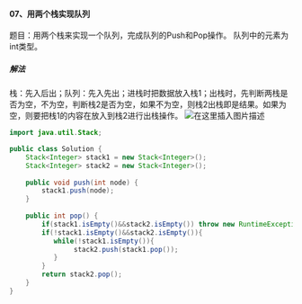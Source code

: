 ﻿#### 07、用两个栈实现队列
题目：用两个栈来实现一个队列，完成队列的Push和Pop操作。 队列中的元素为int类型。

##### 解法
栈：先入后出；队列：先入先出；进栈时把数据放入栈1；出栈时，先判断两栈是否为空，不为空，判断栈2是否为空，如果不为空，则栈2出栈即是结果。如果为空，则要把栈1的内容在放入到栈2进行出栈操作。
![在这里插入图片描述](https://img-blog.csdnimg.cn/2020083010240173.png?x-oss-process=image/watermark,type_ZmFuZ3poZW5naGVpdGk,shadow_10,text_aHR0cHM6Ly9ibG9nLmNzZG4ubmV0L3dlaXhpbl80NDMwMTcxMA==,size_16,color_FFFFFF,t_70#pic_center)

```java
import java.util.Stack;

public class Solution {
    Stack<Integer> stack1 = new Stack<Integer>();
    Stack<Integer> stack2 = new Stack<Integer>();
    
    public void push(int node) {
        stack1.push(node);
    }
    
    public int pop() {
        if(stack1.isEmpty()&&stack2.isEmpty()) throw new RuntimeException();
        if(!stack1.isEmpty()&&stack2.isEmpty()){
           while(!stack1.isEmpty()){
                stack2.push(stack1.pop());
           } 
        }
        return stack2.pop();
    }
}
```

